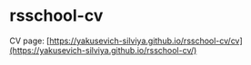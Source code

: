 # rsschool-cv

CV page: [https://yakusevich-silviya.github.io/rsschool-cv/cv](https://yakusevich-silviya.github.io/rsschool-cv/)